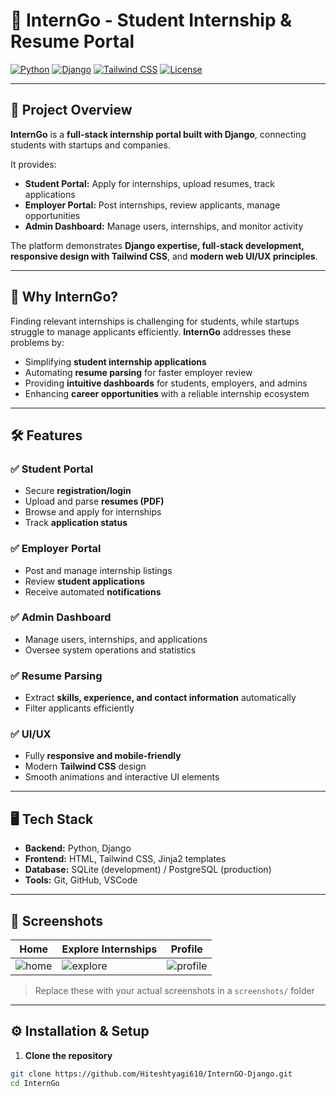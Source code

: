 # 🚀 InternGo - Student Internship & Resume Portal

[![Python](https://img.shields.io/badge/Python-3.11-blue?logo=python&logoColor=white)](https://www.python.org/) 
[![Django](https://img.shields.io/badge/Django-4.2-green?logo=django&logoColor=white)](https://www.djangoproject.com/) 
[![Tailwind CSS](https://img.shields.io/badge/TailwindCSS-3.3-blue?logo=tailwind-css&logoColor=white)](https://tailwindcss.com/) 
[![License](https://img.shields.io/badge/License-MIT-yellow.svg)](LICENSE)

---

## 🌟 Project Overview

**InternGo** is a **full-stack internship portal built with Django**, connecting students with startups and companies.  

It provides:

- **Student Portal:** Apply for internships, upload resumes, track applications  
- **Employer Portal:** Post internships, review applicants, manage opportunities  
- **Admin Dashboard:** Manage users, internships, and monitor activity  

The platform demonstrates **Django expertise, full-stack development, responsive design with Tailwind CSS**, and **modern web UI/UX principles**.

---

## 🎯 Why InternGo?

Finding relevant internships is challenging for students, while startups struggle to manage applicants efficiently. **InternGo** addresses these problems by:

- Simplifying **student internship applications**  
- Automating **resume parsing** for faster employer review  
- Providing **intuitive dashboards** for students, employers, and admins  
- Enhancing **career opportunities** with a reliable internship ecosystem  

---

## 🛠 Features

### ✅ Student Portal
- Secure **registration/login**  
- Upload and parse **resumes (PDF)**  
- Browse and apply for internships  
- Track **application status**  

### ✅ Employer Portal
- Post and manage internship listings  
- Review **student applications**  
- Receive automated **notifications**  

### ✅ Admin Dashboard
- Manage users, internships, and applications  
- Oversee system operations and statistics  

### ✅ Resume Parsing
- Extract **skills, experience, and contact information** automatically  
- Filter applicants efficiently  

### ✅ UI/UX
- Fully **responsive and mobile-friendly**  
- Modern **Tailwind CSS** design  
- Smooth animations and interactive UI elements  

---

## 🖥 Tech Stack

- **Backend:** Python, Django  
- **Frontend:** HTML, Tailwind CSS, Jinja2 templates  
- **Database:** SQLite (development) / PostgreSQL (production)  
- **Tools:** Git, GitHub, VSCode  

---

## 📸 Screenshots

| Home | Explore Internships | Profile |
|------|-------------------|---------|
| ![home](screenshots/home.png) | ![explore](screenshots/explore.png) | ![profile](screenshots/profile.png) |

> Replace these with your actual screenshots in a `screenshots/` folder  

---

## ⚙️ Installation & Setup

1. **Clone the repository**
```bash
git clone https://github.com/Hiteshtyagi610/InternGO-Django.git
cd InternGo
